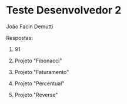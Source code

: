 # Teste Desenvolvedor 2

João Facin Demutti

Respostas:

1) 91

2) Projeto "Fibonacci"

3) Projeto "Faturamento"

4) Projeto "Percentual"

5) Projeto "Reverse"
